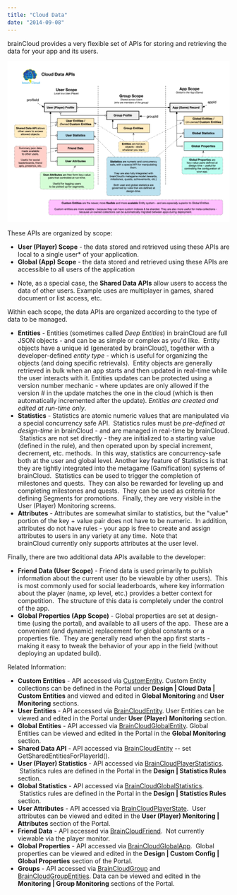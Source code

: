 ```yaml
---
title: "Cloud Data"
date: "2014-09-08"
---
```


brainCloud provides a very flexible set of APIs for storing and retrieving the data for your app and its users.

![](images/Cloud-Data-1024x741.png)

These APIs are organized by scope:

- **User (Player) Scope** - the data stored and retrieved using these APIs are local to a single user* of your application.
- **Global (App) Scope** - the data stored and retrieved using these APIs are accessible to all users of the application

* Note, as a special case, the **Shared Data APIs** allow users to access the data of other users. Example uses are multiplayer in games, shared document or list access, etc.

Within each scope, the data APIs are organized according to the type of data to be managed.

- **Entities** - Entities (sometimes called _Deep Entities_) in brainCloud are full JSON objects - and can be as simple or complex as you'd like.  Entity objects have a unique id (generated by brainCloud), together with a developer-defined _entity type_ - which is useful for organizing the objects (and doing specific retrievals).  Entity objects are generally retrieved in bulk when an app starts and then updated in real-time while the user interacts with it. Entities updates can be protected using a version number mechanic - where updates are only allowed if the version # in the update matches the one in the cloud (which is then automatically incremented after the update). _Entities are created and edited at run-time only_.
- **Statistics** - Statistics are atomic numeric values that are manipulated via a special concurrency safe API.  Statistics rules must be _pre-defined at design-time_ in brainCloud - and are managed in real-time by brainCloud.  Statistics are not set directly - they are initialized to a starting value (defined in the rule), and then operated upon by special increment, decrement, etc. methods.  In this way, statistics are concurrency-safe both at the user and global level. Another key feature of Statistics is that they are tightly integrated into the metagame (Gamification) systems of brainCloud.  Statistics can be used to trigger the completion of milestones and quests.  They can also be rewarded for leveling up and completing milestones and quests.  They can be used as criteria for defining Segments for promotions.  Finally, they are very visible in the User (Player) Monitoring screens.
- **Attributes** - Attributes are somewhat similar to statistics, but the "value" portion of the key + value pair does not have to be numeric.  In addition, attributes do not have rules - your app is free to create and assign attributes to users in any variety at any time.  Note that brainCloud currently only supports attributes at the user level.

Finally, there are two additional data APIs available to the developer:

- **Friend Data (User Scope)** - Friend data is used primarily to publish information about the current user (to be viewable by other users).  This is most commonly used for social leaderboards, where key information about the player (name, xp level, etc.) provides a better context for competition.  The structure of this data is completely under the control of the app.
- **Global Properties (App Scope)** - Global properties are set at design-time (using the portal), and available to all users of the app.  These are a convenient (and dynamic) replacement for global constants or a properties file.  They are generally read when the app first starts - making it easy to tweak the behavior of your app in the field (without deploying an updated build).

Related Information:

- **Custom Entities** - API accessed via [CustomEntity](/api/capi/customentity). Custom Entity collections can be defined in the Portal under **Design | Cloud Data | Custom Entities** and viewed and edited in **Global Monitoring** and **User Monitoring** sections.
- **User Entities** - API accessed via [BrainCloudEntity](/api/capi/entity). User Entities can be viewed and edited in the Portal under **User (Player) Monitoring** section.
- **Global Entities** - API accessed via [BrainCloudGlobalEntity](/api/capi/globalentity). Global Entities can be viewed and edited in the Portal in the **Global Monitoring** section.
- **Shared Data API** - API accessed via [BrainCloudEntity](/api/capi/entity) -- set GetSharedEntitiesForPlayerId().
- **User (Player) Statistics** - API accessed via [BrainCloudPlayerStatistics](/api/capi/playerstats).  Statistics rules are defined in the Portal in the **Design | Statistics Rules** section.
- **Global Statistics** - API accessed via [BrainCloudGlobalStatistics](/api/capi/globalstats).  Statistics rules are defined in the Portal in the **Design | Statistics Rules** section.
- **User Attributes** - API accessed via [BrainCloudPlayerState](/api/capi/playerstate).  User attributes can be viewed and edited in the **User (Player) Monitoring | Attributes** section of the Portal.
- **Friend Data** - API accessed via [BrainCloudFriend](/api/capi/friend).  Not currently viewable via the player monitor.
- **Global Properties** - API accessed via [BrainCloudGlobalApp](/api/capi/globalapp).  Global properties can be viewed and edited in the **Design | Custom Config | Global Properties** section of the Portal.
- **Groups** - API accessed via [BrainCloudGroup](/api/capi/group) and [BrainCloudGroupEntities](/api/capi/group). Data can be viewed and edited in the **Monitoring | Group Monitoring** sections of the Portal.
